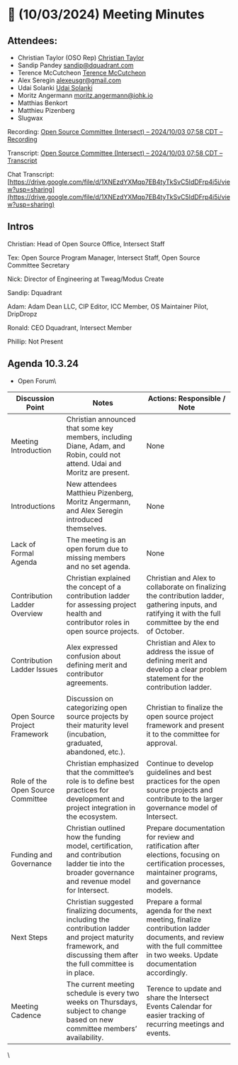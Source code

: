 # 👋 (10/03/2024) Meeting Minutes

## Attendees:&#x20;

* Christian Taylor (OSO Rep) [Christian Taylor](mailto:christian.taylor@intersectmbo.org)
* Sandip Pandey [sandip@dquadrant.com](mailto:sandip@dquadrant.com)
* Terence McCutcheon [Terence McCutcheon](mailto:terence.mccutcheon@intersectmbo.org)
* Alex Seregin [alexeusgr@gmail.com](mailto:alexeusgr@gmail.com)
* Udai Solanki [Udai Solanki](mailto:udai.solanki@gmail.com)
* Moritz Angermann [moritz.angermann@iohk.io](mailto:moritz.angermann@iohk.io)
* Matthias Benkort
* Matthieu Pizenberg
* Slugwax

Recording: [Open Source Committee (Intersect) – 2024/10/03 07:58 CDT – Recording](https://drive.google.com/file/d/1TKahIW6WXOFM52nuKATjG5PLftpgVPQE/view?usp=sharing)

Transcript:  [Open Source Committee (Intersect) – 2024/10/03 07:58 CDT – Transcript](https://docs.google.com/document/d/1hY4JkbwHQttBbeHYHQxI-9HwpkGp5DrEefW0X9mskeg/edit?usp=sharing)

Chat Transcript: [https://drive.google.com/file/d/1XNEzdYXMqp7EB4tyTkSvC5IdDFrp4i5i/view?usp=sharing](https://drive.google.com/file/d/1XNEzdYXMqp7EB4tyTkSvC5IdDFrp4i5i/view?usp=sharing)

## Intros

Christian: Head of Open Source Office, Intersect Staff

Tex: Open Source Program Manager, Intersect Staff, Open Source Committee Secretary

Nick: Director of Engineering at Tweag/Modus Create

Sandip: Dquadrant

Adam: Adam Dean LLC, CIP Editor, ICC Member, OS Maintainer Pilot, DripDropz

Ronald: CEO Dquadrant, Intersect Member

Phillip: Not Present

## Agenda 10.3.24

* Open Forum\


| Discussion Point                  | Notes                                                                                                                                                                 | Actions: Responsible / Note                                                                                                                                              |
| --------------------------------- | --------------------------------------------------------------------------------------------------------------------------------------------------------------------- | ------------------------------------------------------------------------------------------------------------------------------------------------------------------------ |
| Meeting Introduction              | Christian announced that some key members, including Diane, Adam, and Robin, could not attend. Udai and Moritz are present.                                           | None                                                                                                                                                                     |
| Introductions                     | New attendees Matthieu Pizenberg, Moritz Angermann, and Alex Seregin introduced themselves.                                                                           | None                                                                                                                                                                     |
| Lack of Formal Agenda             | The meeting is an open forum due to missing members and no set agenda.                                                                                                | None                                                                                                                                                                     |
| Contribution Ladder Overview      | Christian explained the concept of a contribution ladder for assessing project health and contributor roles in open source projects.                                  | Christian and Alex to collaborate on finalizing the contribution ladder, gathering inputs, and ratifying it with the full committee by the end of October.               |
| Contribution Ladder Issues        | Alex expressed confusion about defining merit and contributor agreements.                                                                                             | Christian and Alex to address the issue of defining merit and develop a clear problem statement for the contribution ladder.                                             |
| Open Source Project Framework     | Discussion on categorizing open source projects by their maturity level (incubation, graduated, abandoned, etc.).                                                     | Christian to finalize the open source project framework and present it to the committee for approval.                                                                    |
| Role of the Open Source Committee | Christian emphasized that the committee’s role is to define best practices for development and project integration in the ecosystem.                                  | Continue to develop guidelines and best practices for the open source projects and contribute to the larger governance model of Intersect.                               |
| Funding and Governance            | Christian outlined how the funding model, certification, and contribution ladder tie into the broader governance and revenue model for Intersect.                     | Prepare documentation for review and ratification after elections, focusing on certification processes, maintainer programs, and governance models.                      |
| Next Steps                        | Christian suggested finalizing documents, including the contribution ladder and project maturity framework, and discussing them after the full committee is in place. | Prepare a formal agenda for the next meeting, finalize contribution ladder documents, and review with the full committee in two weeks. Update documentation accordingly. |
| Meeting Cadence                   | The current meeting schedule is every two weeks on Thursdays, subject to change based on new committee members’ availability.                                         | Terence to update and share the Intersect Events Calendar for easier tracking of recurring meetings and events.                                                          |

\
